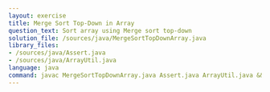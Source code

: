 ```yaml
---
layout: exercise
title: Merge Sort Top-Down in Array
question_text: Sort array using Merge sort top-down
solution_file: /sources/java/MergeSortTopDownArray.java
library_files:
- /sources/java/Assert.java
- /sources/java/ArrayUtil.java
language: java
command: javac MergeSortTopDownArray.java Assert.java ArrayUtil.java && java MergeSortTopDownArray
---
```

